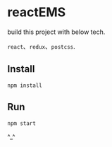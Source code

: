 # reactEMS

build this project with below tech.

`react`、`redux`、`postcss`.

## Install

```
npm install
```

## Run

```
npm start
```

^_^

